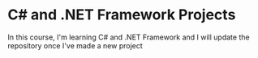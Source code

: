 <h1>C# and .NET Framework Projects</h1>
<p>In this course, I'm learning C# and .NET Framework and I will update the repository once I've made a new project</p>
